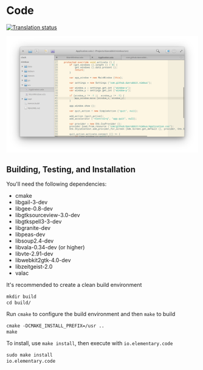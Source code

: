 # Code
[![Translation status](https://l10n.elementary.io/widgets/scratch/-/svg-badge.svg)](https://l10n.elementary.io/projects/scratch/?utm_source=widget)

![Screenshot](data/screenshot.png?raw=true)

## Building, Testing, and Installation

You'll need the following dependencies:
* cmake
* libgail-3-dev
* libgee-0.8-dev
* libgtksourceview-3.0-dev
* libgtkspell3-3-dev
* libgranite-dev
* libpeas-dev
* libsoup2.4-dev
* libvala-0.34-dev (or higher)
* libvte-2.91-dev
* libwebkit2gtk-4.0-dev
* libzeitgeist-2.0
* valac

It's recommended to create a clean build environment

    mkdir build
    cd build/

Run `cmake` to configure the build environment and then `make` to build

    cmake -DCMAKE_INSTALL_PREFIX=/usr ..
    make

To install, use `make install`, then execute with `io.elementary.code`

    sudo make install
    io.elementary.code
